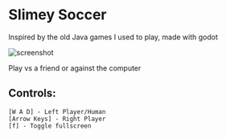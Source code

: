 # Slimey Soccer
Inspired by the old Java games I used to play, made with godot

![screenshot](http://www.hectorbennett.com/static/img/slimey-soccer-screenshot.jpg)

Play vs a friend or against the computer

## Controls:

    [W A D] - Left Player/Human
    [Arrow Keys] - Right Player
    [f] - Toggle fullscreen
